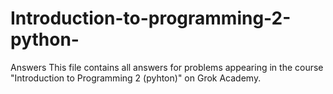 # Introduction-to-programming-2-python-
Answers 
This file contains all answers for problems appearing in the course "Introduction to Programming 2 (pyhton)" on Grok Academy. 
